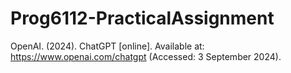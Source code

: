 # Prog6112-PracticalAssignment
OpenAI. (2024). ChatGPT [online]. Available at: https://www.openai.com/chatgpt (Accessed: 3 September 2024).

